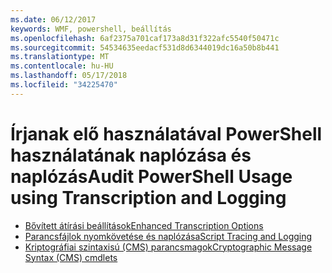 ```yaml
---
ms.date: 06/12/2017
keywords: WMF, powershell, beállítás
ms.openlocfilehash: 6af2375a701caf173a8d31f322afc5540f50471c
ms.sourcegitcommit: 54534635eedacf531d8d6344019dc16a50b8b441
ms.translationtype: MT
ms.contentlocale: hu-HU
ms.lasthandoff: 05/17/2018
ms.locfileid: "34225470"
---
```

# <a name="audit-powershell-usage-using-transcription-and-logging"></a><span data-ttu-id="f2b80-102">Írjanak elő használatával PowerShell használatának naplózása és naplózás</span><span class="sxs-lookup"><span data-stu-id="f2b80-102">Audit PowerShell Usage using Transcription and Logging</span></span>

- [<span data-ttu-id="f2b80-103">Bővített átírási beállítások</span><span class="sxs-lookup"><span data-stu-id="f2b80-103">Enhanced Transcription Options</span></span>](audit_transcript.md)
- [<span data-ttu-id="f2b80-104">Parancsfájlok nyomkövetése és naplózása</span><span class="sxs-lookup"><span data-stu-id="f2b80-104">Script Tracing and Logging</span></span>](audit_script.md)
- [<span data-ttu-id="f2b80-105">Kriptográfiai szintaxisú (CMS) parancsmagok</span><span class="sxs-lookup"><span data-stu-id="f2b80-105">Cryptographic Message Syntax (CMS) cmdlets</span></span>](audit_cms.md)
